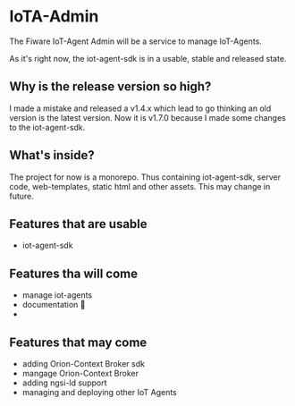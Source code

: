 # IoTA-Admin
The Fiware IoT-Agent Admin will be a service to manage IoT-Agents.

As it's right now, the iot-agent-sdk is in a usable, stable and released state.

## Why is the release version so high?
I made a mistake and released a v1.4.x which lead to go thinking an old version is the latest version.
Now it is v1.7.0 because I made some changes to the iot-agent-sdk.

## What's inside?
The project for now is a monorepo. Thus containing iot-agent-sdk, server code, web-templates, static html and other assets.
This may change in future.

## Features that are usable
- iot-agent-sdk

## Features tha will come
- manage iot-agents
- documentation 🫥
- 
## Features that may come
- adding Orion-Context Broker sdk
- mangage Orion-Context Broker
- adding ngsi-ld support
- managing and deploying other IoT Agents
